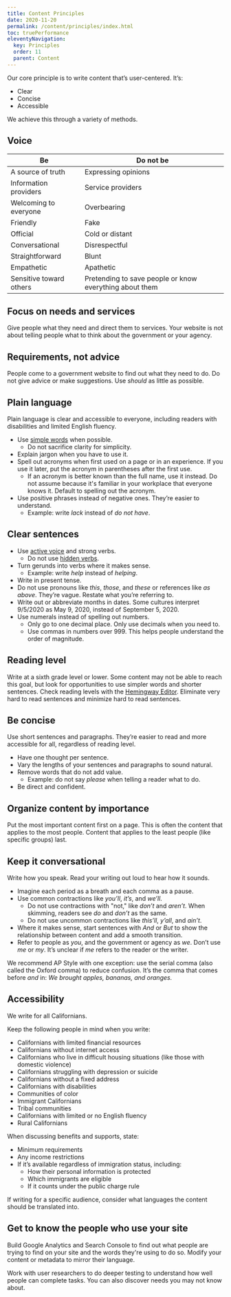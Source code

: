 ```yaml
---
title: Content Principles
date: 2020-11-20
permalink: /content/principles/index.html
toc: truePerformance
eleventyNavigation:
  key: Principles
  order: 11 
  parent: Content
---
```


Our core principle is to write content that’s user-centered. It’s:
* Clear
* Concise
* Accessible

We achieve this through a variety of methods.

## Voice

| Be                      | Do not be                                               |
| ----------------------- |-------------------------------------------------------- |
| A source of truth       | Expressing opinions                                     |
| Information providers   | Service providers                                       |
| Welcoming to everyone   | Overbearing                                             |
| Friendly                | Fake                                                    |
| Official                | Cold or distant                                         |
| Conversational          | Disrespectful                                           |
| Straightforward         | Blunt                                                   |
| Empathetic              | Apathetic                                               |
| Sensitive toward others | Pretending to save people or know everything about them |

## Focus on needs and services
Give people what they need and direct them to services. Your website is not about telling people what to think about the government or your agency.

## Requirements, not advice
People come to a government website to find out what they need to do. Do not give advice or make suggestions. Use _should_ as little as possible.

## Plain language
Plain language is clear and accessible to everyone, including readers with disabilities and limited English fluency.

* Use [simple words](https://plainlanguage.gov/guidelines/words/use-simple-words-phrases/) when possible.
  * Do not sacrifice clarity for simplicity.
* Explain jargon when you have to use it.
* Spell out acronyms when first used on a page or in an experience. If you use it later, put the acronym in parentheses after the first use.
  * If an acronym is better known than the full name, use it instead. Do not assume because it's familiar in your workplace that everyone knows it. Default to spelling out the acronym.
* Use positive phrases instead of negative ones. They’re easier to understand.
  * Example: write _lack_ instead of _do not have_.

## Clear sentences
* Use [active voice](https://plainlanguage.gov/guidelines/conversational/use-active-voice/) and strong verbs.
  * Do not use [hidden verbs](https://plainlanguage.gov/guidelines/words/avoid-hidden-verbs/).
* Turn gerunds into verbs where it makes sense.
  * Example: write _help_ instead of _helping_.
* Write in present tense.
* Do not use pronouns like _this_, _those_, and _these_ or references like _as above_. They’re vague. Restate what you’re referring to.
* Write out or abbreviate months in dates. Some cultures interpret 9/5/2020 as May 9, 2020, instead of September 5, 2020.
* Use numerals instead of spelling out numbers.
  * Only go to one decimal place. Only use decimals when you need to.
  * Use commas in numbers over 999. This helps people understand the order of magnitude.

## Reading level
Write at a sixth grade level or lower. Some content may not be able to reach this goal, but look for opportunities to use simpler words and shorter sentences. Check reading levels with the [Hemingway Editor](http://hemingwayapp.com/). Eliminate very hard to read sentences and minimize hard to read sentences.

## Be concise
Use short sentences and paragraphs. They’re easier to read and more accessible for all, regardless of reading level.

* Have one thought per sentence.
* Vary the lengths of your sentences and paragraphs to sound natural.
* Remove words that do not add value.
  * Example: do not say _please_ when telling a reader what to do.
* Be direct and confident.

## Organize content by importance
Put the most important content first on a page. This is often the content that applies to the most people. Content that applies to the least people (like specific groups) last.

## Keep it conversational
Write how you speak. Read your writing out loud to hear how it sounds.

* Imagine each period as a breath and each comma as a pause.
* Use common contractions like _you’ll_, _it’s_, and _we’ll_.
  * Do not use contractions with "not," like _don’t_ and _aren’t_. When skimming, readers see _do_ and _don’t_ as the same.
  * Do not use uncommon contractions like _this’ll_, _y’all_, and _ain’t_.
* Where it makes sense, start sentences with _And_ or _But_ to show the relationship between content and add a smooth transition.
* Refer to people as _you_, and the government or agency as _we_. Don’t use _me_ or _my_. It’s unclear if _me_ refers to the reader or the writer.

We recommend AP Style with one exception: use the serial comma (also called the Oxford comma) to reduce confusion. It’s the comma that comes before _and_ in: _We brought apples, bananas, and oranges._

## Accessibility
We write for all Californians.

Keep the following people in mind when you write:
* Californians with limited financial resources
* Californians without internet access
* Californians who live in difficult housing situations (like those with domestic violence)
* Californians struggling with depression or suicide
* Californians without a fixed address
* Californians with disabilities
* Communities of color
* Immigrant Californians
* Tribal communities
* Californians with limited or no English fluency
* Rural Californians

When discussing benefits and supports, state:
* Minimum requirements
* Any income restrictions
* If it’s available regardless of immigration status, including:
  * How their personal information is protected
  * Which immigrants are eligible
  * If it counts under the public charge rule

If writing for a specific audience, consider what languages the content should be translated into.

## Get to know the people who use your site
Build Google Analytics and Search Console to find out what people are trying to find on your site and the words they're using to do so. Modify your content or metadata to mirror their language.

Work with user researchers to do deeper testing to understand how well people can complete tasks. You can also discover needs you may not know about.
